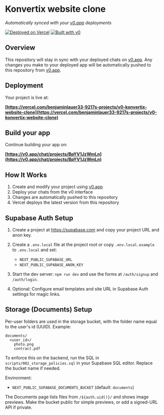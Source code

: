 # Konvertix website clone

*Automatically synced with your [v0.app](https://v0.app) deployments*

<!-- Test comment added by Devin to verify PR workflow -->

[![Deployed on Vercel](https://img.shields.io/badge/Deployed%20on-Vercel-black?style=for-the-badge&logo=vercel)](https://vercel.com/benjaminlauer33-9217s-projects/v0-konvertix-website-clone)
[![Built with v0](https://img.shields.io/badge/Built%20with-v0.app-black?style=for-the-badge)](https://v0.app/chat/projects/BpYV1JzWmLn)

## Overview

This repository will stay in sync with your deployed chats on [v0.app](https://v0.app).
Any changes you make to your deployed app will be automatically pushed to this repository from [v0.app](https://v0.app).

## Deployment

Your project is live at:

**[https://vercel.com/benjaminlauer33-9217s-projects/v0-konvertix-website-clone](https://vercel.com/benjaminlauer33-9217s-projects/v0-konvertix-website-clone)**

## Build your app

Continue building your app on:

**[https://v0.app/chat/projects/BpYV1JzWmLn](https://v0.app/chat/projects/BpYV1JzWmLn)**

## How It Works

1. Create and modify your project using [v0.app](https://v0.app)
2. Deploy your chats from the v0 interface
3. Changes are automatically pushed to this repository
4. Vercel deploys the latest version from this repository

## Supabase Auth Setup

1. Create a project at https://supabase.com and copy your project URL and anon key.
2. Create a `.env.local` file at the project root or copy `.env.local.example` to `.env.local` and set:

   - `NEXT_PUBLIC_SUPABASE_URL`
   - `NEXT_PUBLIC_SUPABASE_ANON_KEY`

3. Start the dev server: `npm run dev` and use the forms at `/auth/signup` and `/auth/login`.
4. Optional: Configure email templates and site URL in Supabase Auth settings for magic links.

## Storage (Documents) Setup

Per-user folders are used in the storage bucket, with the folder name equal to the user's id (UUID). Example:

```
documents/
  <user_id>/
    photo.png
    contract.pdf
```

To enforce this on the backend, run the SQL in `scripts/002_storage_policies.sql` in your Supabase SQL editor. Replace the bucket name if needed.

Environment:
- `NEXT_PUBLIC_SUPABASE_DOCUMENTS_BUCKET` (default: `documents`)

The Documents page lists files from `/${auth.uid()}/` and shows image previews. Make the bucket public for simple previews, or add a signed-URL API if private.

